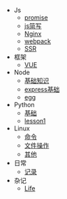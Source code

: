 <!-- [//]: [首页](/) -->
* Js
    * [promise](markdown/JS/promise)
    * [js简写](markdown/JS/简写)
    * [Nginx](markdown/other/nginx)
    * [webpack](markdown/JS/webpack)
    * [SSR](markdown/JS/ssr)
* 框架
    * [VUE](markdown/Frame/vue)
* Node
    * [基础知识](markdown/Node/node)
    * [express基础](markdown/Node/express)
    * [egg](markdown/Node/egg)
* Python
    * [基础](markdown/Python/python)
    * [lesson1](markdown/Python/lesson1)
* Linux
    * [命令](markdown/Linux/linux)
    * [文件操作](markdown/Linux/file)
    * [其他](markdown/Linux/other)
* 日常
    * [记录](markdown/js/index)
* 杂记
    * [Life](markdown/Other/other)